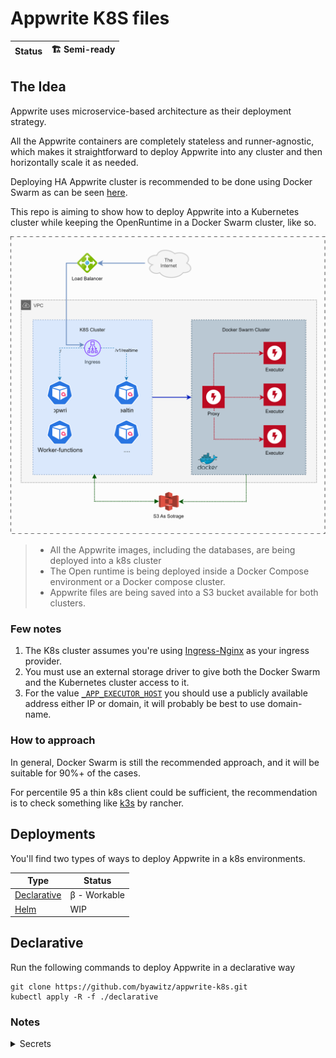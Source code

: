 # Appwrite K8S files

| Status | 🏗️ Semi-ready |
|--------|----------------|

## The Idea

Appwrite uses microservice-based architecture as their deployment strategy.

All the Appwrite containers are completely stateless and runner-agnostic, which makes
it straightforward to deploy Appwrite into any cluster and then horizontally scale it as needed.

Deploying HA Appwrite cluster is recommended to be done using Docker Swarm as can be seen [here](https://github.com/byawitz/scaling-appwrite).

This repo is aiming to show how to deploy Appwrite into a Kubernetes cluster while keeping the OpenRuntime in a Docker Swarm cluster, like so.

![Diagram](./assets/appwrite-k8s.drawio.svg)

> - All the Appwrite images, including the databases, are being deployed into a k8s cluster
> - The Open runtime is being deployed inside a Docker Compose environment or a Docker compose cluster.
> - Appwrite files are being saved into a S3 bucket available for both clusters.

### Few notes

1. The K8s cluster assumes you're using [Ingress-Nginx](https://kubernetes.github.io/ingress-nginx/) as your ingress provider.
2. You must use an external storage driver to give both the Docker Swarm and the Kubernetes cluster access to it.
3. For the value [`_APP_EXECUTOR_HOST`](./declarative/config/env.yml#L74) you should use a publicly available address either IP or domain, it will probably be best to use domain-name.

### How to approach

In general, Docker Swarm is still the recommended approach, and it will be suitable for 90%+ of the cases.

For percentile 95 a thin k8s client could be sufficient, the recommendation is to check something like [k3s](https://k3s.io/) by rancher.

## Deployments

You'll find two types of ways to deploy Appwrite in a k8s environments.

| Type                         | Status       |
|------------------------------|--------------|
| [Declarative](./declarative) | β - Workable |
| [Helm](./helm)               | WIP          |

## Declarative

Run the following commands to deploy Appwrite in a declarative way

```shell
git clone https://github.com/byawitz/appwrite-k8s.git
kubectl apply -R -f ./declarative
```

### Notes

<details>
<summary>Secrets</summary>
Remember to convert all your secrets to base64, for example

```shell
echo -n "your-secret-key" | base64 -i -
```

Or by deploying them one by one.

```shell
kubectl create secret generic appwrite-secrets --from-literal=_APP_OPENSSL_KEY_V1=your-secret-key
```

</details>